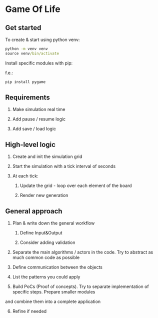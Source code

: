 # Game Of Life

## Get started

To create & start using python venv:

```cmd
python -m venv venv
source venv/bin/activate
```

Install specific modules with pip:

f.e.:

```cmd
pip install pygame
```

## Requirements

1.  Make simulation real time

2.  Add pause / resume logic

3.  Add save / load logic

## High-level logic

1.  Create and init the simulation grid

2.  Start the simulation with a tick interval of <n> seconds

3.  At each tick:

    1. Update the grid - loop over each element of the board

    2. Render new generation

## General approach

1.  Plan & write down the general workflow

    1. Define Input&Output

    2. Consider adding validation

2.  Separate the main algorithms / actors in the code. Try to abstract as much common code as possible

3.  Define communication between the objects

4.  List the patterns you could apply

5.  Build PoCs (Proof of concepts). Try to separate implementation of specific steps. Prepare smaller modules

and combine them into a complete application

6.  Refine if needed
